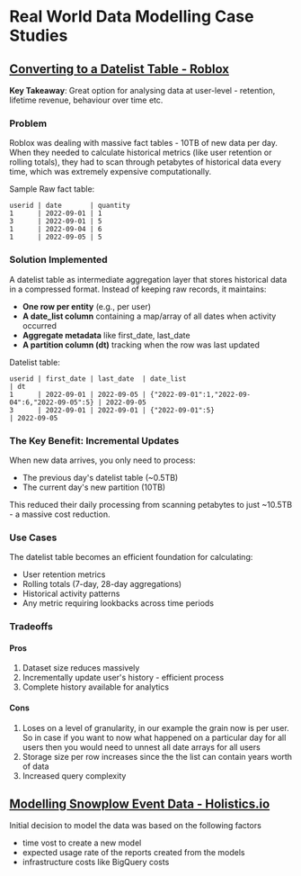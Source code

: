 # **Real World Data Modelling Case Studies**

## **[Converting to a Datelist Table - Roblox](https://ctskennerton.github.io/2022/09/29/datelist-tables-at-roblox-data-engineering-meetup/)**

**Key Takeaway**: Great option for analysing data at user-level - retention, lifetime revenue, behaviour over time etc.

### **Problem**
Roblox was dealing with massive fact tables - 10TB of new data per day. When they needed to calculate historical metrics (like user retention or rolling totals), they had to scan through petabytes of historical data every time, which was extremely expensive computationally.

Sample Raw fact table:
```
userid | date       | quantity
1      | 2022-09-01 | 1
3      | 2022-09-01 | 5  
1      | 2022-09-04 | 6
1      | 2022-09-05 | 5
```

### **Solution Implemented**
A datelist table as intermediate aggregation layer that stores historical data in a compressed format. Instead of keeping raw records, it maintains:

- **One row per entity** (e.g., per user)
- **A date_list column** containing a map/array of all dates when activity occurred
- **Aggregate metadata** like first_date, last_date
- **A partition column (dt)** tracking when the row was last updated

Datelist table:
```
userid | first_date | last_date  | date_list                              | dt
1      | 2022-09-01 | 2022-09-05 | {"2022-09-01":1,"2022-09-04":6,"2022-09-05":5} | 2022-09-05
3      | 2022-09-01 | 2022-09-01 | {"2022-09-01":5}                      | 2022-09-05
```

### The Key Benefit: Incremental Updates
When new data arrives, you only need to process:
- The previous day's datelist table (~0.5TB)
- The current day's new partition (10TB)

This reduced their daily processing from scanning petabytes to just ~10.5TB - a massive cost reduction.

### Use Cases
The datelist table becomes an efficient foundation for calculating:
- User retention metrics
- Rolling totals (7-day, 28-day aggregations)
- Historical activity patterns
- Any metric requiring lookbacks across time periods

### Tradeoffs
#### Pros
1. Dataset size reduces massively
2. Incrementally update user's history - efficient process
3. Complete history available for analytics
#### Cons
1. Loses on a level of granularity, in our example the grain now is per user. So in case if you want to now what happened on a particular day for all users then you would need to unnest all date arrays for all users
2. Storage size per row increases since the the list can contain years worth of data
3. Increased query complexity

## **[Modelling Snowplow Event Data - Holistics.io](https://www.holistics.io/books/setup-analytics/modeling-example-a-real-world-use-case/)**
Initial decision to model the data was based on the following factors
- time vost to create a new model
- expected usage rate of the reports created from the models
- infrastructure costs like BigQuery costs
